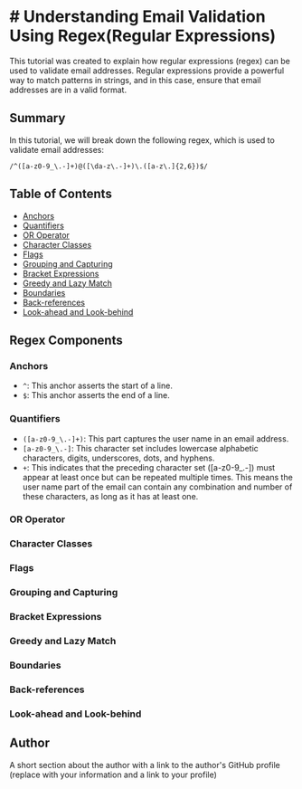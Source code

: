 # # Understanding Email Validation Using Regex(Regular Expressions)

This tutorial was created to explain how regular expressions (regex) can be used to validate email addresses. Regular expressions provide a powerful way to match patterns in strings, and in this case, ensure that email addresses are in a valid format.

## Summary

In this tutorial, we will break down the following regex, which is used to validate email addresses:

`/^([a-z0-9_\.-]+)@([\da-z\.-]+)\.([a-z\.]{2,6})$/`

## Table of Contents

- [Anchors](#anchors)
- [Quantifiers](#quantifiers)
- [OR Operator](#or-operator)
- [Character Classes](#character-classes)
- [Flags](#flags)
- [Grouping and Capturing](#grouping-and-capturing)
- [Bracket Expressions](#bracket-expressions)
- [Greedy and Lazy Match](#greedy-and-lazy-match)
- [Boundaries](#boundaries)
- [Back-references](#back-references)
- [Look-ahead and Look-behind](#look-ahead-and-look-behind)

## Regex Components

### Anchors
- `^`: This anchor asserts the start of a line.
- `$`: This anchor asserts the end of a line.
### Quantifiers
- `([a-z0-9_\.-]+)`: This part captures the user name in an email address.
- `[a-z0-9_\.-]`: This character set includes lowercase alphabetic characters, digits, underscores, dots, and hyphens.
- `+`: This indicates that the preceding character set ([a-z0-9_\.-]) must appear at least once but can be repeated multiple times. This means the user name part of the email can contain any combination and number of these characters, as long as it has at least one.
### OR Operator

### Character Classes

### Flags

### Grouping and Capturing

### Bracket Expressions

### Greedy and Lazy Match

### Boundaries

### Back-references

### Look-ahead and Look-behind

## Author

A short section about the author with a link to the author's GitHub profile (replace with your information and a link to your profile)
